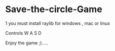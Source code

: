# Save-the-circle-Game

1 you must install raylib for windows , mac or linux

Controls
W
A
S
D

Enjoy the game ;).....

